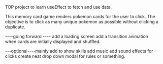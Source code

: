TOP project to learn useEffect to fetch and use data.

This memory card game renders pokemon cards for the user to click.
The objective is to click as many unique pokemon as possible without clicking a duplicate.

----going forward ----
add a loading screen
add a transition animation when cards are initially displayed and shuffled.

---optional----mainly add to show skills
add music
add sound effects for clicks
create neat drop down modal for rules or something.
